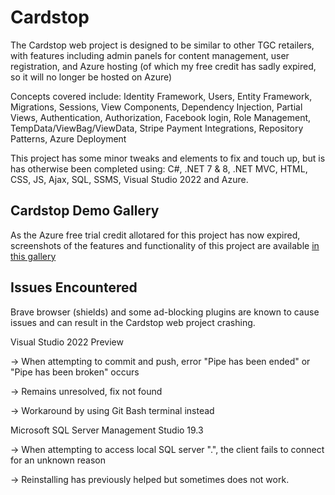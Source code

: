 # Cardstop
The Cardstop web project is designed to be similar to other TGC retailers, with features including admin
panels for content management, user registration, and Azure hosting (of which my free credit has sadly
expired, so it will no longer be hosted on Azure)

Concepts covered include: Identity Framework, Users, Entity Framework, Migrations, Sessions, View Components,
Dependency Injection, Partial Views, Authentication, Authorization, Facebook login, Role Management,
TempData/ViewBag/ViewData, Stripe Payment Integrations, Repository Patterns, Azure Deployment

This project has some minor tweaks and elements to fix and touch up, but is has otherwise been completed using: 
C#, .NET 7 & 8, .NET MVC, HTML, CSS, JS, Ajax, SQL, SSMS, Visual Studio 2022 and Azure.

## Cardstop Demo Gallery
As the Azure free trial credit allotared for this project has now expired, screenshots of the features
and functionality of this project are available 
<a href="//imgur.com/a/oI3H8ZC"> in this gallery</a>

## Issues Encountered

Brave browser (shields) and some ad-blocking plugins are known to cause
issues and can result in the Cardstop web project crashing.

Visual Studio 2022 Preview

-> When attempting to commit and push, error "Pipe has been ended" or "Pipe has been broken" occurs

-> Remains unresolved, fix not found

-> Workaround by using Git Bash terminal instead

Microsoft SQL Server Management Studio 19.3

-> When attempting to access local SQL server ".", the client fails to connect for an unknown reason

-> Reinstalling has previously helped but sometimes does not work.
